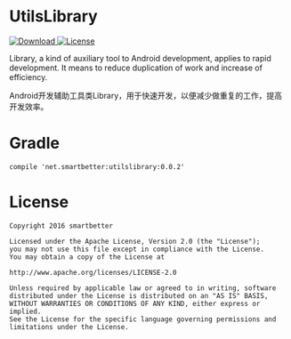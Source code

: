 # UtilsLibrary

[![Download](https://api.bintray.com/packages/smartbetter/maven/utilslibrary/images/download.svg) ](https://bintray.com/smartbetter/maven/utilslibrary/_latestVersion)
[![License](https://img.shields.io/badge/license-Apache%202-4EB1BA.svg)](https://www.apache.org/licenses/LICENSE-2.0.html)

Library, a kind of auxiliary tool to Android development, applies to rapid development. It means to reduce duplication of work and increase of efficiency.

Android开发辅助工具类Library，用于快速开发，以便减少做重复的工作，提高开发效率。

# Gradle

	compile 'net.smartbetter:utilslibrary:0.0.2'

# License

    Copyright 2016 smartbetter

    Licensed under the Apache License, Version 2.0 (the "License");
    you may not use this file except in compliance with the License.
    You may obtain a copy of the License at
    
    http://www.apache.org/licenses/LICENSE-2.0
    
    Unless required by applicable law or agreed to in writing, software
    distributed under the License is distributed on an "AS IS" BASIS,
    WITHOUT WARRANTIES OR CONDITIONS OF ANY KIND, either express or implied.
    See the License for the specific language governing permissions and
    limitations under the License.
